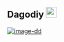 <h2> Dagodiy <img src="https://github.com/souvikguria98/souvikguria98/blob/master/Hi.gif" width="25"></h2>
<a href="https://imgbb.com/"><img src="https://i.ibb.co/NxXY1r0/image-dd.png" alt="image-dd" border="0"></a>
